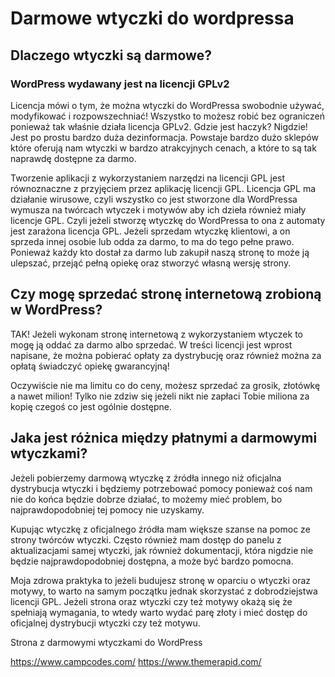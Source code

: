 # Darmowe wtyczki do wordpressa
## Dlaczego wtyczki są darmowe?
### WordPress wydawany jest na licencji GPLv2 

Licencja mówi o tym, że można wtyczki do WordPressa swobodnie używać, modyfikować i rozpowszechniać! Wszystko to możesz robić bez ograniczeń ponieważ tak właśnie działa licencja GPLv2. Gdzie jest haczyk? Nigdzie! Jest po prostu bardzo duża dezinformacja. Powstaje bardzo dużo sklepów które oferują nam wtyczki w bardzo atrakcyjnych cenach, a które to są tak naprawdę dostępne za darmo.

Tworzenie aplikacji z wykorzystaniem narzędzi na licencji GPL jest równoznaczne z przyjęciem przez aplikację licencji GPL.
Licencja GPL ma działanie wirusowe, czyli wszystko co jest stworzone dla WordPressa wymusza na twórcach wtyczek i motywów aby ich dzieła również miały licencje GPL. Czyli jeżeli stworzę wtyczkę do WordPressa to ona z automaty jest zarażona licencja GPL. Jeżeli sprzedam wtyczkę klientowi, a on sprzeda innej osobie lub odda za darmo, to ma do tego pełne prawo. Ponieważ każdy kto dostał za darmo lub zakupił naszą stronę to może ją ulepszać, przejąć pełną opiekę oraz stworzyć własną wersję strony.

## Czy mogę sprzedać stronę internetową zrobioną w WordPress?
TAK! Jeżeli wykonam stronę internetową z wykorzystaniem wtyczek to mogę ją oddać za darmo albo sprzedać. W treści licencji jest wprost napisane, że można pobierać opłaty za dystrybucję oraz również można za opłatą świadczyć opiekę gwarancyjną!

Oczywiście nie ma limitu co do ceny, możesz sprzedać za grosik, złotówkę a nawet milion! Tylko nie zdziw się jeżeli nikt nie zapłaci Tobie miliona za kopię czegoś co jest ogólnie dostępne.

## Jaka jest różnica między płatnymi a darmowymi wtyczkami?
Jeżeli pobierzemy darmową wtyczkę z źródła innego niż oficjalna dystrybucja wtyczki i będziemy potrzebować pomocy ponieważ coś nam nie do końca będzie dobrze działać, to możemy mieć problem, bo najprawdopodobniej tej pomocy nie uzyskamy.

Kupując wtyczkę z oficjalnego źródła mam większe szanse na pomoc ze strony twórców wtyczki. Często również mam dostęp do panelu z aktualizacjami samej wtyczki, jak również dokumentacji, która nigdzie nie będzie najprawdopodobniej dostępna, a może być bardzo pomocna.

Moja zdrowa praktyka to jeżeli budujesz stronę w oparciu o wtyczki oraz motywy, to warto na samym początku jednak skorzystać z dobrodziejstwa licencji GPL. Jeżeli strona oraz wtyczki czy też motywy okażą się że spełniają wymagania, to wtedy warto wydać parę złoty i mieć dostęp do oficjalnej dystrybucji wtyczki czy też motywu.

Strona z darmowymi wtyczkami do WordPress

https://www.campcodes.com/
https://www.themerapid.com/